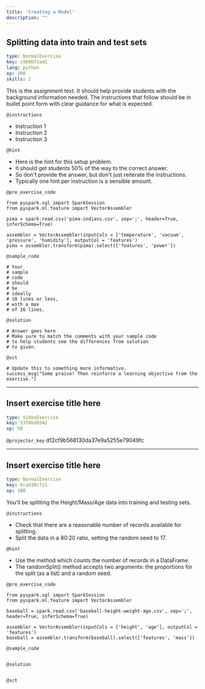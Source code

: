 ```yaml
---
title: 'Creating a Model'
description: ""
---
```


## Splitting data into train and test sets

```yaml
type: NormalExercise
key: c909bf2ad1
lang: python
xp: 100
skills: 2
```

This is the assignment text. It should help provide students with the background information needed.
The instructions that follow should be in bullet point form with clear guidance for what is expected.

`@instructions`
- Instruction 1
- Instruction 2
- Instruction 3

`@hint`
- Here is the hint for this setup problem. 
- It should get students 50% of the way to the correct answer.
- So don't provide the answer, but don't just reiterate the instructions.
- Typically one hint per instruction is a sensible amount.

`@pre_exercise_code`
```{python}
from pyspark.sql import SparkSession
from pyspark.ml.feature import VectorAssembler

pima = spark.read.csv('pima-indians.csv', sep=';', header=True, inferSchema=True)

assembler = VectorAssembler(inputCols = ['temperature', 'vacuum', 'pressure', 'humidity'], outputCol = 'features')
pima = assembler.transform(pima).select(['features', 'power'])
```

`@sample_code`
```{python}
# Your
# sample
# code
# should
# be
# ideally
# 10 lines or less,
# with a max
# of 16 lines.
```

`@solution`
```{python}
# Answer goes here
# Make sure to match the comments with your sample code
# to help students see the differences from solution
# to given.
```

`@sct`
```{python}
# Update this to something more informative.
success_msg("Some praise! Then reinforce a learning objective from the exercise.")
```

---

## Insert exercise title here

```yaml
type: VideoExercise
key: 53f0bd0542
xp: 50
```

`@projector_key`
d12cf9b568130da37e9a5255e79049fc

---

## Insert exercise title here

```yaml
type: NormalExercise
key: 6cad38cf21
xp: 100
```

You'll be splitting the Height/Mass/Age data into training and testing sets.

`@instructions`
- Check that there are a reasonable number of records available for splitting.
- Split the data in a 80:20 ratio, setting the random seed to 17.

`@hint`
- Use the method which counts the number of records in a DataFrame.
- The randomSplit() method accepts two arguments: the proportions for the split (as a list) and a random seed.

`@pre_exercise_code`
```{python}
from pyspark.sql import SparkSession
from pyspark.ml.feature import VectorAssembler

baseball = spark.read.csv('baseball-height-weight-age.csv', sep=';', header=True, inferSchema=True)

assembler = VectorAssembler(inputCols = ['height', 'age'], outputCol = 'features')
baseball = assembler.transform(baseball).select(['features', 'mass'])
```

`@sample_code`
```{python}

```

`@solution`
```{python}

```

`@sct`
```{python}

```
